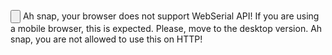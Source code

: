  
 
 
 
 <esp-web-install-button manifest="proyectos/controles_bluetooth/xgames_snes/manifest.json"></esp-web-install-button>
  <input class="btn" type="button" slot="activate"/>
  <span slot="unsupported">Ah snap, your browser does not support WebSerial API! If you are using a mobile browser, this is expected. Please, move to the desktop version.</span>
  <span slot="not-allowed">Ah snap, you are not allowed to use this on HTTP!</span>
</esp-web-install-button>



<script>
  // preload bg images
  var img1 = new Image();
  var img2 = new Image();
  img1.src="imagenes/pswitch_h.png";
  img2.src="imagenes/pswitch_p.png";
</script>
